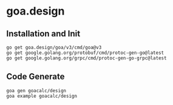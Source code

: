 # goa.design

## Installation and Init

```shell
go get goa.design/goa/v3/cmd/goa@v3
go get google.golang.org/protobuf/cmd/protoc-gen-go@latest
go get google.golang.org/grpc/cmd/protoc-gen-go-grpc@latest
```

## Code Generate

```shell
goa gen goacalc/design
goa example goacalc/design

```

